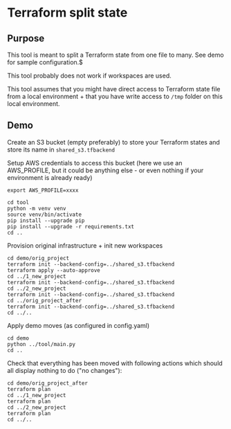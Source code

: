 Terraform split state
====

## Purpose

This tool is meant to split a Terraform state from one file to many. See demo for sample configuration.$

This tool probably does not work if workspaces are used.

This tool assumes that you might have direct access to Terraform state file from a local environment + that you have write access to `/tmp` folder on this local environment.

## Demo

Create an S3 bucket (empty preferably) to store your Terraform states and store its name in `shared_s3.tfbackend`

Setup AWS credentials to access this bucket (here we use an AWS_PROFILE, but it could be anything else - or even nothing if your environment is already ready)
```
export AWS_PROFILE=xxxx
```

```
cd tool
python -m venv venv
source venv/bin/activate
pip install --upgrade pip
pip install --upgrade -r requirements.txt
cd ..
```

Provision original infrastructure + init new workspaces
```
cd demo/orig_project
terraform init --backend-config=../shared_s3.tfbackend
terraform apply --auto-approve
cd ../1_new_project
terraform init --backend-config=../shared_s3.tfbackend
cd ../2_new_project
terraform init --backend-config=../shared_s3.tfbackend
cd ../orig_project_after
terraform init --backend-config=../shared_s3.tfbackend
cd ../..
```

Apply demo moves (as configured in config.yaml)
```
cd demo
python ../tool/main.py
cd ..
```

Check that everything has been moved with following actions which should all display nothing to do ("no changes"):
```
cd demo/orig_project_after
terraform plan
cd ../1_new_project
terraform plan
cd ../2_new_project
terraform plan
cd ../..
```



